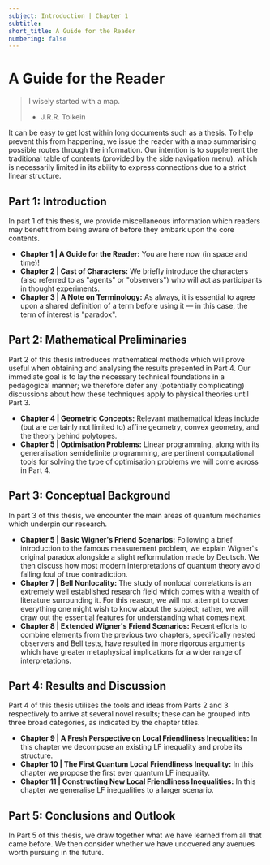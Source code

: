```yaml
---
subject: Introduction | Chapter 1
subtitle:
short_title: A Guide for the Reader
numbering: false
---
```


# A Guide for the Reader

> I wisely started with a map.
> - J.R.R. Tolkein

It can be easy to get lost within long documents such as a thesis. To help prevent this from happening, we issue the reader with a map summarising possible routes through the information. Our intention is to supplement the traditional table of contents (provided by the side navigation menu), which is necessarily limited in its ability to express connections due to a strict linear structure.

## **Part 1: Introduction**

In part 1 of this thesis, we provide miscellaneous information which readers may benefit from being aware of before they embark upon the core contents.

- **Chapter 1 | A Guide for the Reader:**  You are here now (in space and time)!
- **Chapter 2 | Cast of Characters:** We briefly introduce the characters (also referred to as "agents" or "observers") who will act as participants in thought experiments.
- **Chapter 3 | A Note on Terminology:** As always, it is essential to agree upon a shared definition of a term before using it — in this case, the term of interest is "paradox".

## **Part 2: Mathematical Preliminaries**

Part 2 of this thesis introduces mathematical methods which will prove useful when obtaining and analysing the results presented in Part 4. Our immediate goal is to lay the necessary technical foundations in a pedagogical manner; we therefore defer any (potentially complicating) discussions about how these techniques apply to physical theories until Part 3.

- **Chapter 4 | Geometric Concepts:**  Relevant mathematical ideas include (but are certainly not limited to) affine geometry, convex geometry, and the theory behind polytopes. 
- **Chapter 5 | Optimisation Problems:**  Linear programming, along with its generalisation semidefinite programming, are pertinent computational tools for solving the type of optimisation problems we will come across in Part 4.

## **Part 3: Conceptual Background**

In part 3 of this thesis, we encounter the main areas of quantum mechanics which underpin our research.

- **Chapter 5 | Basic Wigner's Friend Scenarios:** Following a brief introduction to the famous measurement problem, we explain Wigner's original paradox alongside a slight reflormulation made by Deutsch. We then discuss how most modern interpretations of quantum theory avoid falling foul of true contradiction.
- **Chapter 7 | Bell Nonlocality:** The study of nonlocal correlations is an extremely well established research field which comes with a wealth of literature surrounding it. For this reason,
we will not attempt to cover everything one might wish to know about the subject; rather, we will draw out the essential features for understanding what comes next.
- **Chapter 8 | Extended Wigner's Friend Scenarios:**  Recent efforts to combine elements from the previous two chapters, specifically nested observers and Bell tests, have resulted in more rigorous arguments which have greater metaphysical implications for a wider range of interpretations.

## **Part 4: Results and Discussion**

Part 4 of this thesis utilises the tools and ideas from Parts 2 and 3 respectively to arrive at several novel results; these can be grouped into three broad categories, as indicated by the chapter titles.

- **Chapter 9 | A Fresh Perspective on Local Friendliness Inequalities:** In this chapter we decompose an existing LF inequality and probe its structure.
- **Chapter 10 | The First Quantum Local Friendliness Inequality:** In this chapter we propose the first ever quantum LF inequality.
- **Chapter 11 | Constructing New Local Friendliness Inequalities:** In this chapter we generalise LF inequalities to a larger scenario.

## **Part 5: Conclusions and Outlook**

In Part 5 of this thesis, we draw together what we have learned from all that came before. We then consider whether we have uncovered any avenues worth pursuing in the future.